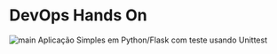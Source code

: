# DevOps Hands On
![main](https://github.com/fer-freitas/devopslab/actions/workflows/pipeline.yml/badge.svg?branch=main)
Aplicação Simples em Python/Flask com teste usando Unittest

